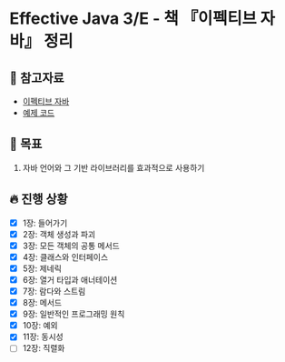 # Effective Java 3/E - 책 『이펙티브 자바』 정리

## 📘 참고자료

- [이펙티브 자바](https://book.naver.com/bookdb/book_detail.nhn?bid=14097515)
- [예제 코드](https://github.com/WegraLee/effective-java-3e-source-code)

## 🧸 목표
1. 자바 언어와 그 기반 라이브러리를 효과적으로 사용하기

## 🔥 진행 상황
- [X] 1장: 들어가기
- [X] 2장: 객체 생성과 파괴
- [X] 3장: 모든 객체의 공통 메서드
- [X] 4장: 클래스와 인터페이스
- [X] 5장: 제네릭
- [X] 6장: 열거 타입과 애너테이션
- [X] 7장: 람다와 스트림
- [X] 8장: 메서드
- [X] 9장: 일반적인 프로그래밍 원칙
- [X] 10장: 예외
- [X] 11장: 동시성
- [ ] 12장: 직렬화
